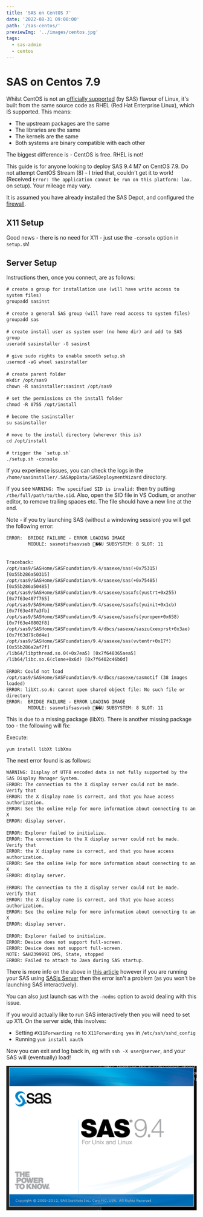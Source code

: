 ```yaml
---
title: 'SAS on CentOS 7'
date: '2022-08-31 09:00:00'
path: '/sas-centos/'
previewImg: '../images/centos.jpg'
tags:
  - sas-admin
  - centos
---
```


# SAS on Centos 7.9

Whilst CentOS is not an [officially supported](https://support.sas.com/supportos/list?requestAction=summary&outputView=sasrelease&sasrelease=9.4&platformGroup=UNIX&platformName=all) (by SAS) flavour of Linux, it's built from the same source code as RHEL (Red Hat Enterprise Linux), which IS supported.  This means:

* The upstream packages are the same
* The libraries are the same
* The kernels are the same
* Both systems are binary compatible with each other

The biggest difference is - CentOS is free.  RHEL is not!

This guide is for anyone looking to deploy SAS 9.4 M7 on CentOS 7.9.  Do not attempt CentOS Stream (8) - I tried that, couldn't get it to work! (Received `Error: The application cannot be run on this platform: lax.` on setup).  Your mileage may vary.

It is assumed you have already installed the SAS Depot, and configured the [firewall](https://www.digitalocean.com/community/tutorials/how-to-set-up-a-firewall-using-firewalld-on-centos-7).


## X11 Setup

Good news - there is no need for X11 - just use the `-console` option in `setup.sh`!

## Server Setup

Instructions then, once you connect, are as follows:

```
# create a group for installation use (will have write access to system files)
groupadd sasinst

# create a general SAS group (will have read access to system files)
groupadd sas

# create install user as system user (no home dir) and add to SAS group
useradd sasinstaller -G sasinst

# give sudo rights to enable smooth setup.sh
usermod -aG wheel sasinstaller

# create parent folder
mkdir /opt/sas9
chown -R sasinstaller:sasinst /opt/sas9

# set the permissions on the install folder
chmod -R 0755 /opt/install

# become the sasinstaller
su sasinstaller

# move to the install directory (wherever this is)
cd /opt/install

# trigger the `setup.sh`
./setup.sh -console

```

If you experience issues, you can check the logs in the `/home/sasinstaller/.SASAppData/SASDeploymentWizard` directory.

If you see `WARNING: The specified SID is invalid:` then try putting `/the/full/path/to/the.sid`.  Also, open the SID file in VS Codium, or another editor, to remove trailing spaces etc.  The file should have a new line at the end.


Note - if you try launching SAS (without a windowing session) you will get the following error:

```
ERROR:  BRIDGE FAILURE - ERROR LOADING IMAGE
        MODULE: sasmotifsasvsub ਷��U SUBSYSTEM: 8 SLOT: 11


Traceback:
/opt/sas9/SASHome/SASFoundation/9.4/sasexe/sas(+0x75315) [0x55b286a50315]
/opt/sas9/SASHome/SASFoundation/9.4/sasexe/sas(+0x75485) [0x55b286a50485]
/opt/sas9/SASHome/SASFoundation/9.4/sasexe/sasxfs(yustrt+0x255) [0x7f63e407f765]
/opt/sas9/SASHome/SASFoundation/9.4/sasexe/sasxfs(yuinit+0x1cb) [0x7f63e407a3fb]
/opt/sas9/SASHome/SASFoundation/9.4/sasexe/sasxfs(yuropen+0x658) [0x7f63e40802f8]
/opt/sas9/SASHome/SASFoundation/9.4/dbcs/sasexe/saszu(xexprst+0x3ae) [0x7f63d79c8d4e]
/opt/sas9/SASHome/SASFoundation/9.4/sasexe/sas(vvtentr+0x17f) [0x55b286a2af7f]
/lib64/libpthread.so.0(+0x7ea5) [0x7f640365aea5]
/lib64/libc.so.6(clone+0x6d) [0x7f6402c46b0d]

ERROR: Could not load /opt/sas9/SASHome/SASFoundation/9.4/dbcs/sasexe/sasmotif (38 images loaded)
ERROR: libXt.so.6: cannot open shared object file: No such file or directory
ERROR:  BRIDGE FAILURE - ERROR LOADING IMAGE
        MODULE: sasmotifsasvsub ਷��U SUBSYSTEM: 8 SLOT: 11
```

This is due to a missing package (libXt).  There is another missing package too - the following will fix:

Execute:

```
yum install libXt libXmu
```

The next error found is as follows:

```
WARNING: Display of UTF8 encoded data is not fully supported by the SAS Display Manager System.
ERROR: The connection to the X display server could not be made. Verify that
ERROR: the X display name is correct, and that you have access authorization.
ERROR: See the online Help for more information about connecting to an X
ERROR: display server.

ERROR: Explorer failed to initialize.
ERROR: The connection to the X display server could not be made. Verify that
ERROR: the X display name is correct, and that you have access authorization.
ERROR: See the online Help for more information about connecting to an X
ERROR: display server.

ERROR: The connection to the X display server could not be made. Verify that
ERROR: the X display name is correct, and that you have access authorization.
ERROR: See the online Help for more information about connecting to an X
ERROR: display server.

ERROR: Explorer failed to initialize.
ERROR: Device does not support full-screen.
ERROR: Device does not support full-screen.
NOTE: SAH239999I DMS, State, stopped
ERROR: Failed to attach to Java during SAS startup.
```

There is more info on the above in [this article](https://communities.sas.com/t5/Administration-and-Deployment/ERROR-Failed-to-attach-to-Java-during-SAS-startup-SAS-9-4-Ubuntu/td-p/526730) however if you are running your SAS using [SASjs Server](https://server.sasjs.io) then the error isn't a problem (as you won't be launching SAS interactively).

You can also just launch sas with the `-nodms` option to avoid dealing with this issue.

If you would actually like to run SAS interactively then you will need to set up X11.  On the server side, this involves:

* Setting `#X11Forwarding no` to `X11Forwarding yes` in `/etc/ssh/sshd_config`
* Running `yum install xauth`

Now you can exit and log back in, eg with `ssh -X user@server`, and your SAS will (eventually) load!

![](../images/centossas.png)
